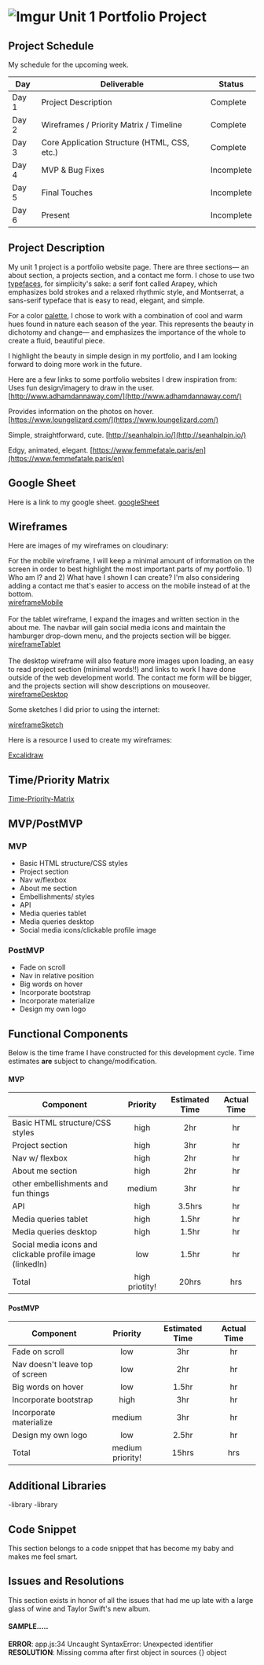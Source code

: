 # ![Imgur](https://i.imgur.com/gpD4Z5km.jpg) Unit 1 Portfolio Project

## Project Schedule

My schedule for the upcoming week.

|  Day | Deliverable | Status
|---|---| ---|
|Day 1| Project Description | Complete
|Day 2| Wireframes / Priority Matrix / Timeline | Complete
|Day 3| Core Application Structure (HTML, CSS, etc.) | Complete
|Day 4| MVP & Bug Fixes | Incomplete
|Day 5| Final Touches | Incomplete
|Day 6| Present | Incomplete

## Project Description

My unit 1 project is a portfolio website page. There are three sections— an about section, a projects section, and a contact me form. I chose to use two [typefaces](https://fonts.google.com/specimen/Arapey?query=arapey#license), for simplicity's sake: a serif font called Arapey, which emphasizes bold strokes and a relaxed rhythmic style, and Montserrat, a sans-serif typeface that is easy to read, elegant, and simple.

For a color [palette](https://coolors.co/508484-d6ba73-ffcad4-cabac8-9d8189), I chose to work with a combination of cool and warm hues found in nature each season of the year. This represents the beauty in dichotomy and change— and emphasizes the importance of the whole to create a fluid, beautiful piece.

I highlight the beauty in simple design in my portfolio, and I am looking forward to doing more work in the future.

Here are a few links to some portfolio websites I drew inspiration from:<br>
Uses fun design/imagery to draw in the user.
[http://www.adhamdannaway.com/](http://www.adhamdannaway.com/)<br>

Provides information on the photos on hover.
[https://www.loungelizard.com/](https://www.loungelizard.com/)<br>

Simple, straightforward, cute.
[http://seanhalpin.io/](http://seanhalpin.io/)<br>

Edgy, animated, elegant.
[https://www.femmefatale.paris/en](https://www.femmefatale.paris/en)<br>


## Google Sheet

Here is a link to my google sheet. [googleSheet](https://docs.google.com/spreadsheets/d/1ZLt9vCIk7jeJkFNivzKThYBwhRwlu3JCcRIsmAKSKzk/edit?usp=sharing)

## Wireframes

Here are images of my wireframes on cloudinary:

For the mobile wireframe, I will keep a minimal amount of information on the screen in order to best highlight the most important parts of my portfolio. 1) Who am I? and 2) What have I shown I can create? I'm also considering adding a contact me that's easier to access on the mobile instead of at the bottom.<br>
[wireframeMobile](https://res.cloudinary.com/digwu4vdh/image/upload/v1600045802/Mobile_Wireframe_1_tyoyah.png)<br><br>
For the tablet wireframe, I expand the images and written section in the about me. The navbar will gain social media icons and maintain the hamburger drop-down menu, and the projects section will be bigger.<br>
[wireframeTablet](https://res.cloudinary.com/digwu4vdh/image/upload/v1600046571/Tablet_Wireframe_1_et5eff.png)<br><br>
The desktop wireframe will also feature more images upon loading, an easy to read project section (minimal words!!) and links to work I have done outside of the web development world. The contact me form will be bigger, and the projects section will show descriptions on mouseover.<br>
[wireframeDesktop](https://res.cloudinary.com/digwu4vdh/image/upload/v1600047199/Desktop_Wireframe_ivh1u5.png)<br>

Some sketches I did prior to using the internet:

[wireframeSketch](https://res.cloudinary.com/digwu4vdh/image/upload/v1600048430/IMG_3795_epra44.jpg)<br>

Here is a resource I used to create my wireframes:

[Excalidraw](https://excalidraw.com/)<br>

## Time/Priority Matrix

[Time-Priority-Matrix](https://res.cloudinary.com/digwu4vdh/image/upload/v1600048401/IMG_4980_fcngwd.jpg)<br>

## MVP/PostMVP

### MVP

* Basic HTML structure/CSS styles<br>
* Project section<br>
* Nav w/flexbox<br>
* About me section<br>
* Embellishments/ styles<br>
* API<br>
* Media queries tablet<br>
* Media queries desktop<br>
* Social media icons/clickable profile image<br>

### PostMVP

* Fade on scroll<br>
* Nav in relative position<br>
* Big words on hover<br>
* Incorporate bootstrap<br>
* Incorporate materialize<br>
* Design my own logo<br>

## Functional Components

Below is the time frame I have constructed for this development cycle. Time estimates **are** subject to change/modification.

#### MVP

| Component | Priority | Estimated Time | Actual Time |
| --- | :---: |  :---: | :---: | 
| Basic HTML structure/CSS styles | high | 2hr | hr |
| Project section | high | 3hr | hr |
| Nav w/ flexbox | high | 2hr | hr |  
| About me section | high | 2hr|  hr | 
| other embellishments and fun things | medium | 3hr | hr|
| API | high | 3.5hrs|  hr | 
| Media queries tablet | high | 1.5hr | hr |
| Media queries desktop | high | 1.5hr | hr |
| Social media icons and clickable profile image (linkedIn) | low | 1.5hr |  hr |
| Total | high priotity! | 20hrs| hrs |

#### PostMVP

| Component | Priority | Estimated Time | Actual Time |
| --- | :---: |  :---: | :---: | 
| Fade on scroll | low | 3hr | hr |
| Nav doesn't leave top of screen | low | 2hr | hr |
| Big words on hover | low | 1.5hr | hr |
| Incorporate bootstrap | high | 3hr | hr |
| Incorporate materialize | medium | 3hr | hr |
| Design my own logo | low | 2.5hr | hr |
| Total | medium priority! | 15hrs| hrs |

## Additional Libraries

-library
-library

## Code Snippet

This section belongs to a code snippet that has become my baby and makes me feel smart.

## Issues and Resolutions

This section exists in honor of all the issues that had me up late with a large glass of wine and Taylor Swift's new album.
#### SAMPLE.....
**ERROR**: app.js:34 Uncaught SyntaxError: Unexpected identifier                                
**RESOLUTION**: Missing comma after first object in sources {} object